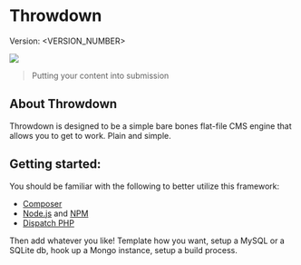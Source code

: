 # Throwdown

Version: <VERSION_NUMBER>

![](https://d3s6mut3hikguw.cloudfront.net/github/gigglebox/Throwdown/badges/gpa.svg)

> Putting your content into submission


## About Throwdown

Throwdown is designed to be a simple bare bones flat-file CMS engine that allows you to get to work. Plain and simple.


## Getting started:

You should be familiar with the following to better utilize this framework:

- [Composer](https://getcomposer.org/)
- [Node.js](http://nodejs.org/) and [NPM](http://npmjs.org/)
- [Dispatch PHP](https://github.com/noodlehaus/dispatch)

Then add whatever you like! Template how you want, setup a MySQL or a SQLite db, hook up a Mongo instance, setup a build process.

